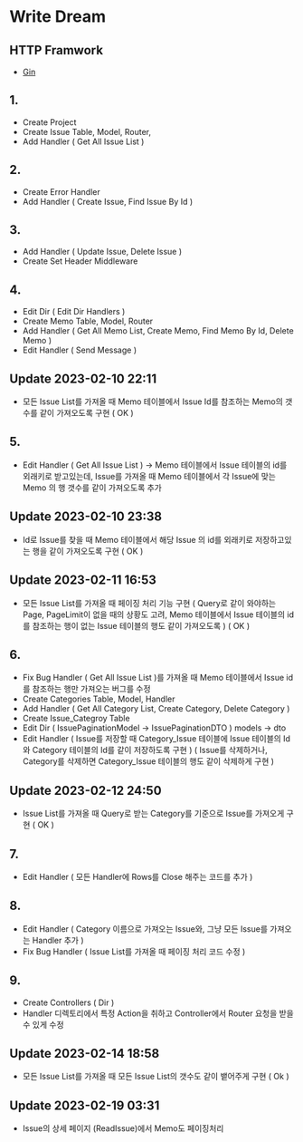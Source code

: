 # Write Dream

## HTTP Framwork

- <a href="https://gin-gonic.com/docs/">Gin</a>

## 1.

- Create Project
- Create Issue Table, Model, Router,
- Add Handler ( Get All Issue List )

## 2.

- Create Error Handler
- Add Handler ( Create Issue, Find Issue By Id )

## 3.

- Add Handler ( Update Issue, Delete Issue )
- Create Set Header Middleware

## 4.

- Edit Dir ( Edit Dir Handlers )
- Create Memo Table, Model, Router
- Add Handler ( Get All Memo List, Create Memo, Find Memo By Id, Delete Memo )
- Edit Handler ( Send Message )

## Update 2023-02-10 22:11

- 모든 Issue List를 가져올 때 Memo 테이블에서 Issue Id를 참조하는 Memo의 갯수를 같이 가져오도록 구현 ( OK )

## 5.

- Edit Handler ( Get All Issue List ) -> Memo 테이블에서 Issue 테이블의 id를 외래키로 받고있는데, Issue를 가져올 때 Memo 테이블에서 각 Issue에 맞는 Memo 의 행 갯수를 같이 가져오도록 추가

## Update 2023-02-10 23:38

- Id로 Issue를 찾을 때 Memo 테이블에서 해당 Issue 의 id를 외래키로 저장하고있는 행을 같이 가져오도록 구현 ( OK )

## Update 2023-02-11 16:53

- 모든 Issue List를 가져올 때 페이징 처리 기능 구현 ( Query로 같이 와야하는 Page, PageLimit이 없을 때의 상황도 고려, Memo 테이블에서 Issue 테이블의 id를 참조하는 행이 없는 Issue 테이블의 행도 같이 가져오도록 ) ( OK )

## 6.

- Fix Bug Handler ( Get All Issue List )를 가져올 때 Memo 테이블에서 Issue id를 참조하는 행만 가져오는 버그를 수정
- Create Categories Table, Model, Handler
- Add Handler ( Get All Category List, Create Category, Delete Category )
- Create Issue_Categroy Table
- Edit Dir ( IssuePaginationModel -> IssuePaginationDTO ) models -> dto
- Edit Handler ( Issue를 저장할 때 Category_Issue 테이블에 Issue 테이블의 Id와 Category 테이블의 Id를 같이 저장하도록 구현 ) ( Issue를 삭제하거나, Category를 삭제하면 Category_Issue 테이블의 행도 같이 삭제하게 구현 )

## Update 2023-02-12 24:50

- Issue List를 가져올 때 Query로 받는 Category를 기준으로 Issue를 가져오게 구현 ( OK )

## 7.

- Edit Handler ( 모든 Handler에 Rows를 Close 해주는 코드를 추가 )

## 8.

- Edit Handler ( Category 이름으로 가져오는 Issue와, 그냥 모든 Issue를 가져오는 Handler 추가 )
- Fix Bug Handler ( Issue List를 가져올 때 페이징 처리 코드 수정 )

## 9.

- Create Controllers ( Dir )
- Handler 디렉토리에서 특정 Action을 취하고 Controller에서 Router 요청을 받을 수 있게 수정

## Update 2023-02-14 18:58

- 모든 Issue List를 가져올 때 모든 Issue List의 갯수도 같이 뱉어주게 구현 ( Ok )

## Update 2023-02-19 03:31

- Issue의 상세 페이지 (ReadIssue)에서 Memo도 페이징처리
